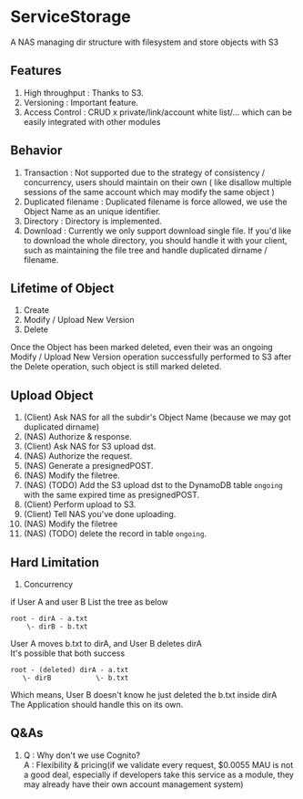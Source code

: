 # ServiceStorage

A NAS managing dir structure with filesystem and store objects with S3

## Features
1. High throughput : Thanks to S3.  
2. Versioning  : Important feature.  
3. Access Control : CRUD x private/link/account white list/... which can be easily integrated with other modules  

## Behavior  
1. Transaction : Not supported due to the strategy of consistency / concurrency, users should maintain on their own ( like disallow multiple sessions of the same account which may modify the same object )  
2. Duplicated filename : Duplicated filename is force allowed, we use the Object Name as an unique identifier.  
3. Directory : Directory is implemented.  
4. Download : Currently we only support download single file. If you'd like to download the whole directory, you should handle it with your client, such as maintaining the file tree and handle duplicated dirname / filename.  


## Lifetime of Object
1. Create  
2. Modify / Upload New Version  
3. Delete

Once the Object has been marked deleted, even their was an ongoing Modify / Upload New Version operation successfully performed to S3 after the Delete operation, such object is still marked deleted.  

## Upload Object  
1. (Client) Ask NAS for all the subdir's Object Name (because we may got duplicated dirname)  
2. (NAS) Authorize & response.  
3. (Client) Ask NAS for S3 upload dst.  
4. (NAS) Authorize the request.  
5. (NAS) Generate a presignedPOST.  
6. (NAS) Modify the filetree. 
6. (NAS) (TODO) Add the S3  upload dst to the DynamoDB table `ongoing` with the same expired time as presignedPOST.  
7. (Client) Perform upload to S3.  
9. (Client) Tell NAS you've done uploading.  
10. (NAS) Modify the filetree
11. (NAS) (TODO) delete the record in table `ongoing`.  

## Hard Limitation  
1. Concurrency  

if User A and user B List the tree as below  
```
root - dirA - a.txt  
    \- dirB - b.txt  
```
User A moves b.txt to dirA, and User B deletes dirA  
It's possible that both success  
```
root - (deleted) dirA - a.txt
   \- dirB           \- b.txt
```
Which means, User B doesn't know he just deleted the b.txt inside dirA  
The Application should handle this on its own.  
## Q&As
1.  
    Q : Why don't we use Cognito?  
    A : Flexibility & pricing(if we validate every request, $0.0055 MAU is not a good deal, especially if developers take this service as a module, they may already have their own account management system)  
